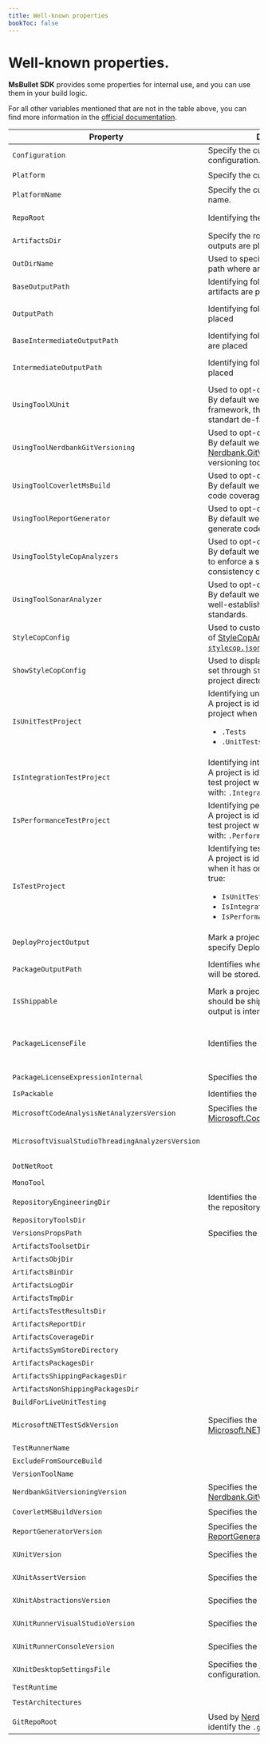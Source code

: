 ```yaml
---
title: Well-known properties
bookToc: false
---
```


# Well-known properties.

**MsBullet SDK** provides some properties for internal use, and you can use them in your build logic.

For all other variables mentioned that are not in the table above, you can find more information in the [official documentation](https://docs.microsoft.com/visualstudio/msbuild/msbuild-reserved-and-well-known-properties "MSBuild reserved and well-known properties").

| Property | Description | Default value | Overridable | Note |
| --- | --- | --- | :---: | --- |
| `Configuration` | Specify the current project configuration. | `Debug` | ✔️️ | |
| `Platform` | Specify the current project platform. | `AnyCPU` | ✔️ | |
| `PlatformName` | Specify the current project platform name. | `$(Platform)` | ✔️ | |
| `RepoRoot` | Identifying the root of repository. | N/A | ✔️ | Navigate up the folder tree until a `global.json` is found. |
| `ArtifactsDir` | Specify the root where build system outputs are placed. | `$(RepoRoot)/artifacts/` | ❌ | |
| `OutDirName` | Used to specified the end folder of path where artifacts are placed | `$(MSBuildProjectName)` | ✔️ | |
| `BaseOutputPath` | Identifying folder where binary artifacts are placed | `$(ArtifactsBinDir)/$(MSBuildProjectName)/` | ✔️ | |
| `OutputPath` | Identifying folder where artifacts are placed | When `$(PlatformName)` is equal to `AnyCPU` `$(BaseOutputPath)/$(Configuration)/`, otherwise `$(BaseOutputPath)/$(PlatformName)/$(Configuration)/` | ❌ | |
| `BaseIntermediateOutputPath` | Identifying folder where [CIL](https://en.wikipedia.org/wiki/Common_Intermediate_Language) artifats are placed | `$(ArtifactsObjDir)/$(MSBuildProjectName)/` | ✔️ | |
| `IntermediateOutputPath` | Identifying folder where artifacts are placed | When `$(PlatformName)` is equal to `AnyCPU` `$(BaseIntermediateOutputPath)/$(Configuration)/`, otherwise `$(BaseIntermediateOutputPath)/$(PlatformName)/$(Configuration)/` | ❌ | |
| `UsingToolXUnit` | Used to opt-out built-in features.<br/>By default we use [xUnit](https://xunit.github.io/) as test framework, that're represents the standart de-facto. | true | ✔️ | |
| `UsingToolNerdbankGitVersioning` | Used to opt-out built-in features.<br/>By default we use [Nerdbank.GitVersioning](https://github.com/dotnet/Nerdbank.GitVersioning) as semantic versioning tool. | true | ✔️ | |
| `UsingToolCoverletMsBuild` | Used to opt-out built-in features.<br/>By default we use [Coverlet](https://github.com/coverlet-coverage) to collect code coverage metrics. | true | ✔️ | |
| `UsingToolReportGenerator` | Used to opt-out built-in features.<br/>By default we use [ReportGenerator](https://github.com/danielpalme/ReportGenerator) to generate code coverage reports. | true | ✔️ | |
| `UsingToolStyleCopAnalyzers` | Used to opt-out built-in features.<br/>By default we use [StyleCopAnalyzers](https://github.com/DotNetAnalyzers/StyleCopAnalyzers) to enforce a set of style and consistency code rules. | true | ✔️ | |
| `UsingToolSonarAnalyzer` | Used to opt-out built-in features.<br/>By default we use [SonarSource](https://www.sonarsource.com/csharp/) as a well-established code quality standards. | true | ✔️ | |
| `StyleCopConfig` | Used to customize the default rules of [StyleCopAnalyzers](https://github.com/DotNetAnalyzers/StyleCopAnalyzers) through the [`stylecop.json`](https://github.com/DotNetAnalyzers/StyleCopAnalyzers/blob/master/documentation/Configuration.md). | `$(RepoRoot)/eng/stylecop.json` | ✔️ | |
| `ShowStyleCopConfig` | Used to display the configuration file set through `StyleCopConfig` into the project directory on **Visual Studio** | `false` | ✔️ | |
| `IsUnitTestProject` | Identifying unit test project.<br/> A project is identified as unit test project when your's name end with:<br/><ul><li>`.Tests`</li><li>`.UnitTests`</li></ul> | false | ✔️ | |
| `IsIntegrationTestProject` | Identifying integration test project.<br/> A project is identified as integration test project when your's name end with: `.IntegrationTests` | false | ✔️ | |
| `IsPerformanceTestProject` | Identifying performance test project.<br/> A project is identified as performance test project when your's name end with: `.PerformanceTests` | false | ✔️ | |
| `IsTestProject` | Identifying test project.<br/>A project is identified as test project when it has one of that properties as true:<br/><ul><li>`IsUnitTestProject`</li><li>`IsIntegrationTestProject`</li><li>`IsPerformanceTestProject`</li></ul> | N/A | ❌ | |
| `DeployProjectOutput` | Mark a project to deploy (TODO: specify Deploy target) | true | ✔️ | |
| `PackageOutputPath` | Identifies where build output package will be stored. | When `$(IsShippable)` is equal to `true` `$(ArtifactsShippingPackagesDir)`, otherwise `$(ArtifactsNonShippingPackagesDir)` | ❌ | |
| `IsShippable` | Mark a project as shippable, a project should be shippable when your output is intended for the public. | When `$(IsTestProject)` is equal to `true` `false`, otherwise N/A. | ✔️ | |
| `PackageLicenseFile` | Identifies the license of the package | `License.txt` | ✔️ | That file will be added to package when `$(PackageLicenseExpressionInternal)` is not valorized and `$(IsPackable)` is equal to `true` |
| `PackageLicenseExpressionInternal` | Specifies the license to be used. | TODO | ✔️ |  |
| `IsPackable` | Identifies the project as packable. | When `$(IsTestProject)` is equal to `true` `false`, otherwise N/A. | ✔️ |  |
| `MicrosoftCodeAnalysisNetAnalyzersVersion` | Specifies the version of [Microsoft.CodeAnalysis.NetAnalyzers](https://github.com/dotnet/roslyn-analyzers#microsoftcodeanalysisnetanalyzers) | `6.*` | ✔️ | Used only for .NET version lower then .NET 5 |
| `MicrosoftVisualStudioThreadingAnalyzersVersion` |  | `16.*` | ✔️ | Used only for .NET version lower then .NET 5, will be removed in the next major release. |
| `DotNetRoot` |  |  | ✔️ |  |
| `MonoTool` |  | `mono` | ✔️ |  |
| `RepositoryEngineeringDir` | Identifies the engineering directory of the repository. | `$(RepoRoot)/eng` | ❌ |  |
| `RepositoryToolsDir` |  | `$(RepoRoot)/.tools` | ❌ |  |
| `VersionsPropsPath` | Specifies the path of `Versions.props` | `$(RepositoryEngineeringDir)Versions.props` | ❌ |  |
| `ArtifactsToolsetDir` |  | `$(ArtifactsDir)/toolset` | ❌ |  |
| `ArtifactsObjDir` |  | `$(ArtifactsDir)/obj` | ❌ |  |
| `ArtifactsBinDir` |  | `$(ArtifactsDir)/bin` | ❌ |  |
| `ArtifactsLogDir` |  | `$(ArtifactsDir)/log/$(Configuration)` | ❌ |  |
| `ArtifactsTmpDir` |  | `$(ArtifactsDir)/tmp/$(Configuration)` | ❌ |  |
| `ArtifactsTestResultsDir` |  | `$(ArtifactsDir)/TestResults/$(Configuration)` | ❌ |  |
| `ArtifactsReportDir` |  | `$(ArtifactsTestResultsDir)/Reports` | ❌ |  |
| `ArtifactsCoverageDir` |  | `$(ArtifactsTestResultsDir)/Coverage` | ❌ |  |
| `ArtifactsSymStoreDirectory` |  | `$(ArtifactsDir)/SymStore/$(Configuration)` | ❌ |  |
| `ArtifactsPackagesDir` |  | `$(ArtifactsDir)/packages/$(Configuration)` | ❌ |  |
| `ArtifactsShippingPackagesDir` |  | `$(ArtifactsPackagesDir)/Shippable` | ❌ |  |
| `ArtifactsNonShippingPackagesDir` |  | `$(ArtifactsPackagesDir)/NonShippable` | ❌ |  |
| `BuildForLiveUnitTesting` |  | TODO | ❌ |  |
| `MicrosoftNETTestSdkVersion` | Specifies the version of [Microsoft.NET.Test.Sdk](https://github.com/microsoft/vstest) | `16.*` | ✔️ | Available only when `$(IsTestProject)` is equal to `true`, will be updated to `17.*` in the next major release. |
| `TestRunnerName` |  |  | ❌ |  |
| `ExcludeFromSourceBuild` |  |  | ❌ |  |
| `VersionToolName` |  |  | ❌ |  |
| `NerdbankGitVersioningVersion` | Specifies the version of [Nerdbank.GitVersioning](https://github.com/dotnet/Nerdbank.GitVersioning) | `3.*` | ✔️ |  |
| `CoverletMSBuildVersion` | Specifies the version of [Coverlet](https://github.com/coverlet-coverage) | `3.*` | ✔️ |  |
| `ReportGeneratorVersion` | Specifies the version of [ReportGenerator](https://github.com/danielpalme/ReportGenerator) | `5.*` | ✔️ |  |
| `XUnitVersion` | Specifies the version of [xUnit](https://xunit.net/) | `2.*` | ✔️ | Available only when `$(IsTestProject)` is equal to `true` |
| `XUnitAssertVersion` | Specifies the version of [xUnit](https://xunit.net/) | `$(XUnitVersion)` | ✔️ | Available only when `$(IsTestProject)` is equal to `true` |
| `XUnitAbstractionsVersion` | Specifies the version of [xUnit](https://xunit.net/) | `$(XUnitVersion)` | ✔️ | Available only when `$(IsTestProject)` is equal to `true` |
| `XUnitRunnerVisualStudioVersion` | Specifies the version of [xUnit](https://xunit.net/) | `2.4.3` | ✔️ | Available only when `$(IsTestProject)` is equal to `true` |
| `XUnitRunnerConsoleVersion` | Specifies the version of [xUnit](https://xunit.net/) | `2.4.1` | ✔️ | Available only when `$(IsTestProject)` is equal to `true` |
| `XUnitDesktopSettingsFile` | Specifies the [xUnit](https://xunit.net/) runner configuration. | `$(MSBuildThisFileDirectory)xunit.runner.json` | ❌ | Available only when `$(IsTestProject)` is equal to `true` |
| `TestRuntime` |  |  | ❌ |  |
| `TestArchitectures` |  |  | ✔️ |  |
| `GitRepoRoot` | Used by [Nerdbank.GitVersioning](https://github.com/dotnet/Nerdbank.GitVersioning) to identify the `.git` folder | `$(RepoRoot)` | ✔️ |  |
